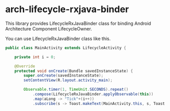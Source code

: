 # arch-lifecycle-rxjava-binder
This library provides LifecycleRxJavaBinder class for binding Android Architecture Component LifecycleOwner.

You can use LifecycleRxJavaBinder class like this.



```java
public class MainActivity extends LifecycleActivity {

    private int i = 0;

    @Override
    protected void onCreate(Bundle savedInstanceState) {
        super.onCreate(savedInstanceState);
        setContentView(R.layout.activity_main);

        Observable.timer(1, TimeUnit.SECONDS).repeat()
            .compose(LifecycleRxJavaBinder.applyObservable(this))
            .map(aLong -> "Tick"+(i++))
            .subscribe(s -> Toast.makeText(MainActivity.this, s, Toast.LENGTH_SHORT).show());
```